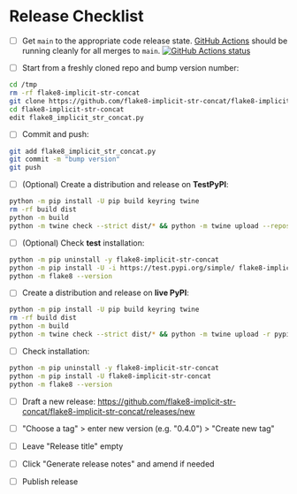 # Release Checklist

- [ ] Get `main` to the appropriate code release state.
      [GitHub Actions](https://github.com/flake8-implicit-str-concat/flake8-implicit-str-concat/actions)
      should be running cleanly for all merges to `main`.
      [![GitHub Actions status](https://github.com/flake8-implicit-str-concat/flake8-implicit-str-concat/workflows/Test/badge.svg)](https://github.com/flake8-implicit-str-concat/flake8-implicit-str-concat/actions)

* [ ] Start from a freshly cloned repo and bump version number:

```sh
cd /tmp
rm -rf flake8-implicit-str-concat
git clone https://github.com/flake8-implicit-str-concat/flake8-implicit-str-concat
cd flake8-implicit-str-concat
edit flake8_implicit_str_concat.py
```

- [ ] Commit and push:

```sh
git add flake8_implicit_str_concat.py
git commit -m "bump version"
git push
```

- [ ] (Optional) Create a distribution and release on **TestPyPI**:

```sh
python -m pip install -U pip build keyring twine
rm -rf build dist
python -m build
python -m twine check --strict dist/* && python -m twine upload --repository testpypi dist/*
```

- [ ] (Optional) Check **test** installation:

```sh
python -m pip uninstall -y flake8-implicit-str-concat
python -m pip install -U -i https://test.pypi.org/simple/ flake8-implicit-str-concat --extra-index-url https://pypi.org/simple --pre
python -m flake8 --version
```

- [ ] Create a distribution and release on **live PyPI**:

```sh
python -m pip install -U pip build keyring twine
rm -rf build dist
python -m build
python -m twine check --strict dist/* && python -m twine upload -r pypi dist/*
```

- [ ] Check installation:

```sh
python -m pip uninstall -y flake8-implicit-str-concat
python -m pip install -U flake8-implicit-str-concat
python -m flake8 --version
```

- [ ] Draft a new release:
      https://github.com/flake8-implicit-str-concat/flake8-implicit-str-concat/releases/new

- [ ] "Choose a tag" > enter new version (e.g. "0.4.0") > "Create new tag"
- [ ] Leave "Release title" empty
- [ ] Click "Generate release notes" and amend if needed
- [ ] Publish release
